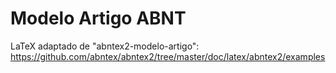 # Modelo Artigo ABNT

LaTeX adaptado de "abntex2-modelo-artigo": https://github.com/abntex/abntex2/tree/master/doc/latex/abntex2/examples
